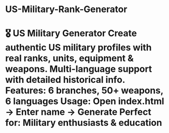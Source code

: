 # US-Military-Rank-Generator
# 🎖️ US Military Generator  Create authentic US military profiles with real ranks, units, equipment &amp; weapons. Multi-language support with detailed historical info.  **Features:** 6 branches, 50+ weapons, 6 languages **Usage:** Open index.html → Enter name → Generate **Perfect for:** Military enthusiasts &amp; education
